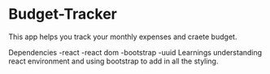 # Budget-Tracker
 
This app helps you track your monthly expenses and craete budget.

Dependencies
    -react
    -react dom
    -bootstrap
    -uuid
Learnings
    understanding react environment and using bootstrap to add in all the styling. 
